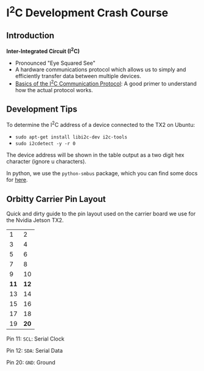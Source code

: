 # I<sup>2</sup>C Development Crash Course

## Introduction

**Inter-Integrated Circuit (I<sup>2</sup>C)** 
* Pronounced "Eye Squared See"
* A hardware communications protocol which allows us to simply and efficiently transfer data between multiple devices.
* [Basics of the I<sup>2</sup>C Communication Protocol](http://www.circuitbasics.com/basics-of-the-i2c-communication-protocol/): A good primer to understand how the actual protocol works.

## Development Tips

To determine the I<sup>2</sup>C address of a device connected to the TX2 on Ubuntu:

* `sudo apt-get install libi2c-dev i2c-tools`
* `sudo i2cdetect -y -r 0`

The device address will be shown in the table output as a two digit hex character (ignore u characters).

In python, we use the `python-smbus` package, which you can find some docs for [here](http://wiki.erazor-zone.de/wiki:linux:python:smbus:doc).


## Orbitty Carrier Pin Layout

Quick and dirty guide to the pin layout used on the carrier board we use for the Nvidia Jetson TX2.

|      |    |
|------|----|
|  1   | 2  |
|  3   | 4  |
|  5   | 6  |
|  7   | 8  |
|  9   | 10 |
| **11** | **12** |
|  13  | 14 |
|  15  | 16 |
|  17  | 18 |
|  19  | **20** |

Pin 11: `SCL`: Serial Clock

Pin 12: `SDA`: Serial Data

Pin 20: `GND`: Ground